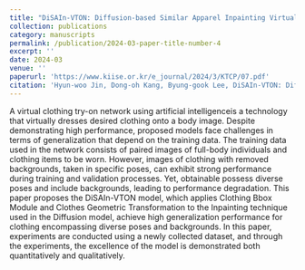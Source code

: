 ```yaml
---
title: "DiSAIn-VTON: Diffusion-based Similar Apparel Inpainting Virtual Try-on Network"
collection: publications
category: manuscripts
permalink: /publication/2024-03-paper-title-number-4
excerpt: ''
date: 2024-03
venue: ''
paperurl: 'https://www.kiise.or.kr/e_journal/2024/3/KTCP/07.pdf'
citation: 'Hyun-woo Jin, Dong-oh Kang, Byung-gook Lee, DiSAIn-VTON: Diffusion-based Similar Apparel Inpainting Virtual Try-on Network, KIISE Transactions on Computing Practices, Vol. 30, No. 3, pp. 149-154, 2024. 3'
---
```



A virtual clothing try-on network using artificial intelligenceis a technology that virtually dresses desired clothing onto a body image. Despite demonstrating high performance, proposed models face challenges in terms of generalization that depend on the training data. The training data used in the network consists of paired images of full-body individuals and clothing items to be worn. However, images of clothing with removed backgrounds, taken in specific poses, can exhibit strong performance during training and validation processes. Yet, obtainable possess diverse poses and include backgrounds, leading to performance degradation. This paper proposes the DiSAIn-VTON model, which applies Clothing Bbox Module and Clothes Geometric Transformation to the Inpainting technique used in the Diffusion model, achieve high generalization performance for clothing encompassing diverse poses and backgrounds. In this paper, experiments are conducted using a newly collected dataset, and through the experiments, the excellence of the model is demonstrated both quantitatively and qualitatively.
